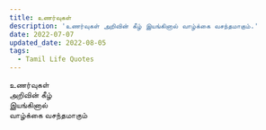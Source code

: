 ```yaml
---
title: உணர்வுகள்
description: 'உணர்வுகள் அறிவின் கீழ் இயங்கினால் வாழ்க்கை வசந்தமாகும்.'
date: 2022-07-07
updated_date: 2022-08-05
tags:
  - Tamil Life Quotes
---
```


உணர்வுகள்  
அறிவின் கீழ்  
இயங்கினால்  
வாழ்க்கை வசந்தமாகும்
